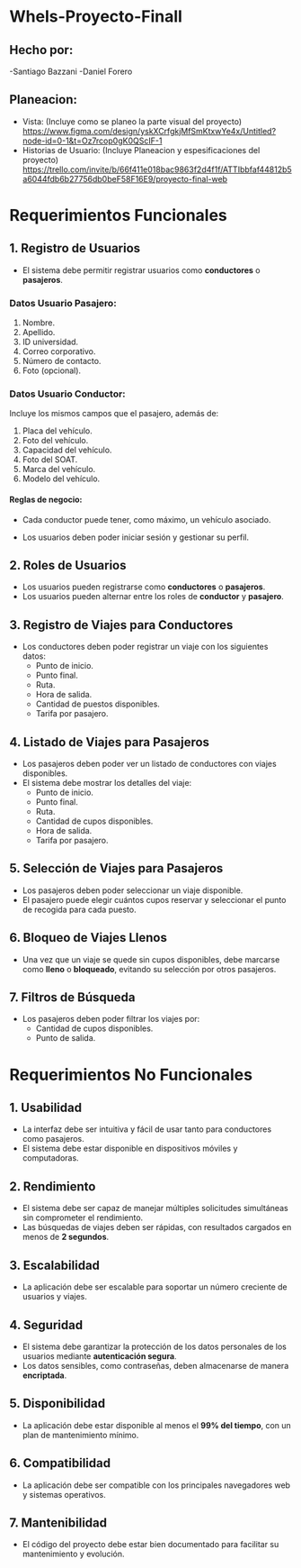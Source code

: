 # Whels-Proyecto-Finall
## Hecho por:
-Santiago Bazzani 
-Daniel Forero

## Planeacion:
- Vista: (Incluye como se planeo la parte visual del proyecto)
  https://www.figma.com/design/yskXCrfgkjMfSmKtxwYe4x/Untitled?node-id=0-1&t=Oz7rcop0gK0QScIF-1
- Historias de Usuario: (Incluye Planeacion y espesificaciones del proyecto)
  https://trello.com/invite/b/66f411e018bac9863f2d4f1f/ATTIbbfaf44812b5a6044fdb6b27756db0beF58F16E9/proyecto-final-web

# Requerimientos Funcionales

## 1. Registro de Usuarios
- El sistema debe permitir registrar usuarios como **conductores** o **pasajeros**.

### Datos Usuario Pasajero:
1. Nombre.
2. Apellido.
3. ID universidad.
4. Correo corporativo.
5. Número de contacto.
6. Foto (opcional).

### Datos Usuario Conductor:
Incluye los mismos campos que el pasajero, además de:
1. Placa del vehículo.
2. Foto del vehículo.
3. Capacidad del vehículo.
4. Foto del SOAT.
5. Marca del vehículo.
6. Modelo del vehículo.

#### Reglas de negocio:
- Cada conductor puede tener, como máximo, un vehículo asociado.

- Los usuarios deben poder iniciar sesión y gestionar su perfil.

## 2. Roles de Usuarios
- Los usuarios pueden registrarse como **conductores** o **pasajeros**.
- Los usuarios pueden alternar entre los roles de **conductor** y **pasajero**.

## 3. Registro de Viajes para Conductores
- Los conductores deben poder registrar un viaje con los siguientes datos:
  - Punto de inicio.
  - Punto final.
  - Ruta.
  - Hora de salida.
  - Cantidad de puestos disponibles.
  - Tarifa por pasajero.

## 4. Listado de Viajes para Pasajeros
- Los pasajeros deben poder ver un listado de conductores con viajes disponibles.
- El sistema debe mostrar los detalles del viaje:
  - Punto de inicio.
  - Punto final.
  - Ruta.
  - Cantidad de cupos disponibles.
  - Hora de salida.
  - Tarifa por pasajero.

## 5. Selección de Viajes para Pasajeros
- Los pasajeros deben poder seleccionar un viaje disponible.
- El pasajero puede elegir cuántos cupos reservar y seleccionar el punto de recogida para cada puesto.

## 6. Bloqueo de Viajes Llenos
- Una vez que un viaje se quede sin cupos disponibles, debe marcarse como **lleno** o **bloqueado**, evitando su selección por otros pasajeros.

## 7. Filtros de Búsqueda
- Los pasajeros deben poder filtrar los viajes por:
  - Cantidad de cupos disponibles.
  - Punto de salida.

# Requerimientos No Funcionales

## 1. Usabilidad
- La interfaz debe ser intuitiva y fácil de usar tanto para conductores como pasajeros.
- El sistema debe estar disponible en dispositivos móviles y computadoras.

## 2. Rendimiento
- El sistema debe ser capaz de manejar múltiples solicitudes simultáneas sin comprometer el rendimiento.
- Las búsquedas de viajes deben ser rápidas, con resultados cargados en menos de **2 segundos**.

## 3. Escalabilidad
- La aplicación debe ser escalable para soportar un número creciente de usuarios y viajes.

## 4. Seguridad
- El sistema debe garantizar la protección de los datos personales de los usuarios mediante **autenticación segura**.
- Los datos sensibles, como contraseñas, deben almacenarse de manera **encriptada**.

## 5. Disponibilidad
- La aplicación debe estar disponible al menos el **99% del tiempo**, con un plan de mantenimiento mínimo.

## 6. Compatibilidad
- La aplicación debe ser compatible con los principales navegadores web y sistemas operativos.

## 7. Mantenibilidad
- El código del proyecto debe estar bien documentado para facilitar su mantenimiento y evolución.
